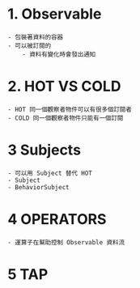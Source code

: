 # 1. Observable
    - 包裝著資料的容器
    - 可以被訂閱的
        - 資料有變化時會發出通知

# 2. HOT VS COLD
    - HOT 同一個觀察者物件可以有很多個訂閱者
    - COLD 同一個觀察者物件只能有一個訂閱

# 3 Subjects
    - 可以用 Subject 替代 HOT 
    - Subject
    - BehaviorSubject

# 4 OPERATORS
    - 運算子在幫助控制 Observable 資料流

# 5 TAP